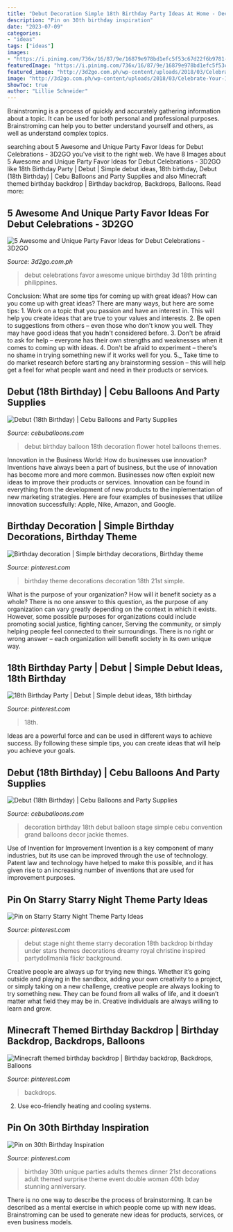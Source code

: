 ```yaml
---
title: "Debut Decoration Simple 18th Birthday Party Ideas At Home - Decoration Birthday 18th Debut Balloon Stage Simple Cebu Convention Grand Balloons Decor Jackie Themes"
description: "Pin on 30th birthday inspiration"
date: "2023-07-09"
categories:
- "ideas"
tags: ["ideas"]
images:
- "https://i.pinimg.com/736x/16/87/9e/16879e978bd1efc5f53c67d22f6b9781--birthday-backdrop-balloon-ideas.jpg"
featuredImage: "https://i.pinimg.com/736x/16/87/9e/16879e978bd1efc5f53c67d22f6b9781--birthday-backdrop-balloon-ideas.jpg"
featured_image: "http://3d2go.com.ph/wp-content/uploads/2018/03/Celebrate-Your-18th-Birthday-With-Style.jpg"
image: "http://3d2go.com.ph/wp-content/uploads/2018/03/Celebrate-Your-18th-Birthday-With-Style.jpg"
ShowToc: true
author: "Lillie Schneider"
---
```



Brainstroming is a process of quickly and accurately gathering information about a topic. It can be used for both personal and professional purposes. Brainstroming can help you to better understand yourself and others, as well as understand complex topics.

	

		
searching about 5 Awesome and Unique Party Favor Ideas for Debut Celebrations - 3D2GO you've visit to the right web. We have 8 Images about 5 Awesome and Unique Party Favor Ideas for Debut Celebrations - 3D2GO like 18th Birthday Party | Debut | Simple debut ideas, 18th birthday, Debut (18th Birthday) | Cebu Balloons and Party Supplies and also Minecraft themed birthday backdrop | Birthday backdrop, Backdrops, Balloons. Read more:
		
    
## 5 Awesome And Unique Party Favor Ideas For Debut Celebrations - 3D2GO

<img loading=lazy src="http://3d2go.com.ph/wp-content/uploads/2018/03/Celebrate-Your-18th-Birthday-With-Style.jpg" onerror="this.onerror=null;this.src='https://tse1.mm.bing.net/th?id=OIP.70B82ibqi2eH4QB3vawhJQHaD4&amp;pid=15.1';" alt="5 Awesome and Unique Party Favor Ideas for Debut Celebrations - 3D2GO">

_Source: 3d2go.com.ph_

>debut celebrations favor awesome unique birthday 3d 18th printing philippines. 

	

Conclusion: What are some tips for coming up with great ideas?
How can you come up with great ideas? There are many ways, but here are some tips: 1. Work on a topic that you passion and have an interest in. This will help you create ideas that are true to your values and interests. 2. Be open to suggestions from others – even those who don't know you well. They may have good ideas that you hadn't considered before. 3. Don't be afraid to ask for help – everyone has their own strengths and weaknesses when it comes to coming up with ideas. 4. Don't be afraid to experiment – there's no shame in trying something new if it works well for you. 5._ Take time to do market research before starting any brainstorming session – this will help get a feel for what people want and need in their products or services. 
    
## Debut (18th Birthday) | Cebu Balloons And Party Supplies

<img loading=lazy src="http://www.cebuballoons.com/wp-content/uploads/2013/08/Flower-Balloon-Decoration-for-Debut-at-Dohera-Hotel.jpg" onerror="this.onerror=null;this.src='https://tse4.mm.bing.net/th?id=OIP.5FzPB-FBY1jDCYQFuq229AHaFy&amp;pid=15.1';" alt="Debut (18th Birthday) | Cebu Balloons and Party Supplies">

_Source: cebuballoons.com_

>debut birthday balloon 18th decoration flower hotel balloons themes. 

	

Innovation in the Business World: How do businesses use innovation?
Inventions have always been a part of business, but the use of innovation has become more and more common. Businesses now often exploit new ideas to improve their products or services. Innovation can be found in everything from the development of new products to the implementation of new marketing strategies. Here are four examples of businesses that utilize innovation successfully: Apple, Nike, Amazon, and Google.

    
## Birthday Decoration | Simple Birthday Decorations, Birthday Theme

<img loading=lazy src="https://i.pinimg.com/736x/bc/fe/ce/bcfece8a1b285aeaecea9ee94670388e.jpg" onerror="this.onerror=null;this.src='https://tse4.mm.bing.net/th?id=OIP.tKd5KKsUyDzap3brrk4orQHaNK&amp;pid=15.1';" alt="Birthday decoration | Simple birthday decorations, Birthday theme">

_Source: pinterest.com_

>birthday theme decorations decoration 18th 21st simple. 

	

What is the purpose of your organization? How will it benefit society as a whole?
There is no one answer to this question, as the purpose of any organization can vary greatly depending on the context in which it exists. However, some possible purposes for organizations could include promoting social justice, fighting cancer, Serving the community, or simply helping people feel connected to their surroundings. There is no right or wrong answer – each organization will benefit society in its own unique way.

    
## 18th Birthday Party | Debut | Simple Debut Ideas, 18th Birthday

<img loading=lazy src="https://i.pinimg.com/originals/04/ef/77/04ef77cfaad5ed5de65bcb5c67c4fc06.jpg" onerror="this.onerror=null;this.src='https://tse2.mm.bing.net/th?id=OIP.Cv8SW4PVjSlZWtIqV-9lPgHaLH&amp;pid=15.1';" alt="18th Birthday Party | Debut | Simple debut ideas, 18th birthday">

_Source: pinterest.com_

>18th. 

	

Ideas are a powerful force and can be used in different ways to achieve success. By following these simple tips, you can create ideas that will help you achieve your goals.

    
## Debut (18th Birthday) | Cebu Balloons And Party Supplies

<img loading=lazy src="http://www.cebuballoons.com/wp-content/uploads/2013/08/Balloon-Decoration-for-Jackies-18th-Birthday-at-Cebu-Grand-Convention-610x329.jpg" onerror="this.onerror=null;this.src='https://tse4.mm.bing.net/th?id=OIP.AjKEYOgLV0TUAD3e16CKrgHaD_&amp;pid=15.1';" alt="Debut (18th Birthday) | Cebu Balloons and Party Supplies">

_Source: cebuballoons.com_

>decoration birthday 18th debut balloon stage simple cebu convention grand balloons decor jackie themes. 

	

Use of Invention for Improvement
Invention is a key component of many industries, but its use can be improved through the use of technology. Patent law and technology have helped to make this possible, and it has given rise to an increasing number of inventions that are used for improvement purposes.

    
## Pin On Starry Starry Night Theme Party Ideas

<img loading=lazy src="https://i.pinimg.com/originals/bb/2b/12/bb2b125164c7a061b65ec9e54b0cdc2f.jpg" onerror="this.onerror=null;this.src='https://tse3.mm.bing.net/th?id=OIP.8SaGdAKW4xetiS6bubWOrQHaE8&amp;pid=15.1';" alt="Pin on Starry Starry Night Theme Party Ideas">

_Source: pinterest.com_

>debut stage night theme starry decoration 18th backdrop birthday under stars themes decorations dreamy royal christine inspired partydollmanila flickr background. 

	

Creative people are always up for trying new things. Whether it’s going outside and playing in the sandbox, adding your own creativity to a project, or simply taking on a new challenge, creative people are always looking to try something new. They can be found from all walks of life, and it doesn’t matter what field they may be in. Creative individuals are always willing to learn and grow.

    
## Minecraft Themed Birthday Backdrop | Birthday Backdrop, Backdrops, Balloons

<img loading=lazy src="https://i.pinimg.com/736x/16/87/9e/16879e978bd1efc5f53c67d22f6b9781--birthday-backdrop-balloon-ideas.jpg" onerror="this.onerror=null;this.src='https://tse4.mm.bing.net/th?id=OIP.-klXczZuuA3z2Cht1XXuewHaFj&amp;pid=15.1';" alt="Minecraft themed birthday backdrop | Birthday backdrop, Backdrops, Balloons">

_Source: pinterest.com_

>backdrops. 

	

2. Use eco-friendly heating and cooling systems.

    
## Pin On 30th Birthday Inspiration

<img loading=lazy src="https://i.pinimg.com/736x/bd/2e/04/bd2e04353ad3cb7fdae7a3efdda241fe--unique-birthday-party-ideas-th-birthday-parties.jpg" onerror="this.onerror=null;this.src='https://tse4.mm.bing.net/th?id=OIP.pXibzKJu8JZ6K09u_d9bOAHaOq&amp;pid=15.1';" alt="Pin on 30th Birthday Inspiration">

_Source: pinterest.com_

>birthday 30th unique parties adults themes dinner 21st decorations adult themed surprise theme event double woman 40th bday stunning anniversary. 

	

There is no one way to describe the process of brainstorming. It can be described as a mental exercise in which people come up with new ideas. Brainstroming can be used to generate new ideas for products, services, or even business models.

